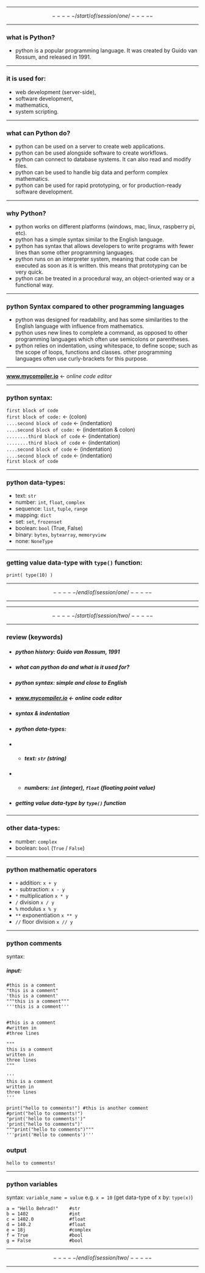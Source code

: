 -----
$$-----/start/of/session/one/-----$$

-----
### what is Python?
 + python is a popular programming language. It was created by Guido van Rossum, and released in 1991.

-----

### it is used for: 
+ web development (server-side),
+ software development,
+ mathematics,
+ system scripting.   
    
-----

### what can Python do?
+  python can be used on a server to create web applications.
+  python can be used alongside software to create workflows.
+  python can connect to database systems. It can also read and modify files.
+  python can be used to handle big data and perform complex mathematics.
+  python can be used for rapid prototyping, or for production-ready software development.

-----

### why Python?
+  python works on different platforms (windows, mac, linux, raspberry pi, etc).
+  python has a simple syntax similar to the English language.
+  python has syntax that allows developers to write programs with fewer lines than some other programming languages.
+ python runs on an interpreter system, meaning that code can be executed as soon as it is written. this means that prototyping can be very quick.
+ python can be treated in a procedural way, an object-oriented way or a functional way.

-----

### python Syntax compared to other programming languages
+ python was designed for readability, and has some similarities to the English language with influence from mathematics.
+ python uses new lines to complete a command, as opposed to other programming languages which often use semicolons or parentheses.
+ python relies on indentation, using whitespace, to define scope; such as the scope of loops, functions and classes. other programming languages often use curly-brackets for this purpose.

-----
**www.mycompiler.io** <- *online code editor*

-----

### python syntax:
`first block of code`  
`first block of code:` <- (colon)  
`....second block of code` <- (indentation)  
`....second block of code:` <- (indentation & colon)  
`........third block of code` <- (indentation)  
`........third block of code` <- (indentation)  
`....second block of code` <- (indentation)  
`....second block of code` <- (indentation)  
`first block of code`  

-----

### python data-types:
+ text: `str`
+ number: `int`, `float`, `complex`
+ sequence: `list`,  `tuple`,  `range`
+ mapping: `dict`
+ set: `set`,  `frozenset`
+ boolean: `bool` (True, False)
+ binary: `bytes`,  `bytearray`,  `memoryview`
+ none: `NoneType`

-----

### getting value data-type with `type()` function:
`print( type(10) )`


-----
$$-----/end/of/session/one/-----$$

-----
-----
$$-----/start/of/session/two/-----$$

-----
### review (keywords)
+ ##### python history: Guido van Rossum, 1991
+ ##### what can python do and what is it used for?
+ ##### python syntax: simple and close to English
+ ##### www.mycompiler.io <- online code editor
+ ##### syntax & indentation
+ ##### python data-types:
+ + ##### text: `str` (string)
+ + ##### numbers: `int` (integer), `float` (floating point value)
+ ##### getting value data-type by `type()` function

-----
### other data-types:
+ number: `complex`
+ boolean: `bool` (`True` / `False`)

-----
### python mathematic operators
+ `+` addition: `x + y`
+ `-` subtraction: `x - y`
+ `*` multiplication `x * y`
+ `/` division `x / y`
+ `%` modulus `x % y`
+ `**` exponentiation `x ** y`
+ `//` floor division `x // y`

-----
### python comments
syntax:
##### input:
```
#this is a comment
"this is a comment"
'this is a comment'
"""this is a comment"""
'''this is a comment'''


#this is a comment
#written in
#three lines

"""
this is a comment
written in
three lines
"""

'''
this is a comment
written in
three lines
'''

print("hello to comments!") #this is another comment
#print("hello to comments!")
"print('hello to comments!')"
'print("hello to comments")'
"""print("hello to comments")"""
'''print('Hello to comments')'''
```
  
  
### output
```
hello to comments!
```
-----
### python variables
syntax: `variable_name = value`
e.g. `x = 10` (get data-type of x by: `type(x)`)
```
a = "Hello Behrad!"    #str
b = 1402               #int
c = 1402.0             #float
d = 140.2              #float
e = 18j                #complex
f = True               #bool
g = False              #bool
```

-----
$$-----/end/of/session/two/-----$$

-----
